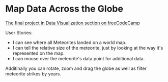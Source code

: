 # Map Data Across the Globe
[The final project in Data Visualization section on freeCodeCamp](https://www.freecodecamp.org/challenges/show-national-contiguity-with-a-force-directed-graph)

User Stories:

* I can see where all Meteorites landed on a world map.
* I can tell the relative size of the meteorite, just by looking at the way it's represented on the map.
* I can mouse over the meteorite's data point for additional data.

Additinally you can rotate, zoom and drag the globe as well as filter meteorite strikes by years.
